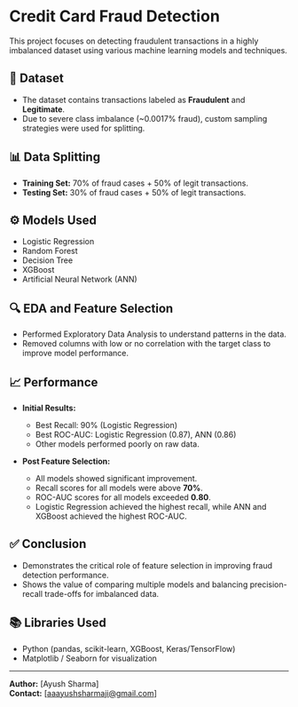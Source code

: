 # Credit Card Fraud Detection

This project focuses on detecting fraudulent transactions in a highly imbalanced dataset using various machine learning models and techniques.

## 📌 Dataset

- The dataset contains transactions labeled as **Fraudulent** and **Legitimate**.
- Due to severe class imbalance (~0.0017% fraud), custom sampling strategies were used for splitting.

## 📊 Data Splitting

- **Training Set:** 70% of fraud cases + 50% of legit transactions.
- **Testing Set:** 30% of fraud cases + 50% of legit transactions.

## ⚙️ Models Used

- Logistic Regression
- Random Forest
- Decision Tree
- XGBoost
- Artificial Neural Network (ANN)

## 🔍 EDA and Feature Selection

- Performed Exploratory Data Analysis to understand patterns in the data.
- Removed columns with low or no correlation with the target class to improve model performance.

## 📈 Performance

- **Initial Results:**  
  - Best Recall: 90% (Logistic Regression)  
  - Best ROC-AUC: Logistic Regression (0.87), ANN (0.86)  
  - Other models performed poorly on raw data.

- **Post Feature Selection:**  
  - All models showed significant improvement.  
  - Recall scores for all models were above **70%**.  
  - ROC-AUC scores for all models exceeded **0.80**.  
  - Logistic Regression achieved the highest recall, while ANN and XGBoost achieved the highest ROC-AUC.

## ✅ Conclusion

- Demonstrates the critical role of feature selection in improving fraud detection performance.
- Shows the value of comparing multiple models and balancing precision-recall trade-offs for imbalanced data.

## 📚 Libraries Used

- Python (pandas, scikit-learn, XGBoost, Keras/TensorFlow)
- Matplotlib / Seaborn for visualization

---

**Author:** [Ayush Sharma]  
**Contact:** [aaayushsharmaji@gmail.com]
